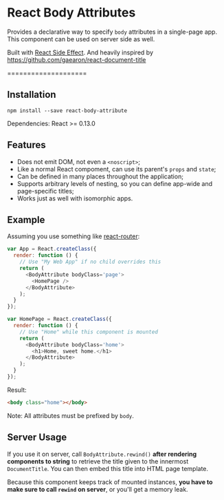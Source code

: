React Body Attributes
=====================

Provides a declarative way to specify `body` attributes in a single-page app.
This component can be used on server side as well.

Built with [React Side Effect](https://github.com/gaearon/react-side-effect).
And heavily inspired by https://github.com/gaearon/react-document-title


====================

## Installation

```
npm install --save react-body-attribute
```

Dependencies: React >= 0.13.0

## Features

* Does not emit DOM, not even a `<noscript>`;
* Like a normal React compoment, can use its parent's `props` and `state`;
* Can be defined in many places throughout the application;
* Supports arbitrary levels of nesting, so you can define app-wide and page-specific titles;
* Works just as well with isomorphic apps.

## Example

Assuming you use something like [react-router](https://github.com/rackt/react-router):

```javascript
var App = React.createClass({
  render: function () {
    // Use "My Web App" if no child overrides this
    return (
      <BodyAttribute bodyClass='page'>
        <HomePage />
      </BodyAttribute>
    );
  }
});

var HomePage = React.createClass({
  render: function () {
    // Use "Home" while this component is mounted
    return (
      <BodyAttribute bodyClass='home'>
        <h1>Home, sweet home.</h1>
      </BodyAttribute>
    );
  }
});

```

Result:

```html
<body class="home"></body>
```

Note: All attributes must be prefixed by `body`.

## Server Usage

If you use it on server, call `BodyAttribute.rewind()` **after rendering components to string** to retrieve the title given to the innermost `DocumentTitle`. You can then embed this title into HTML page template.

Because this component keeps track of mounted instances, **you have to make sure to call `rewind` on server**, or you'll get a memory leak.
